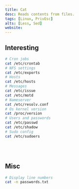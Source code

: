 ```yaml
---
title: Cat
desc: Reads contents from files.
tags: [Linux, PrivEsc]
alts: [Less, Sed]
website:
---
```


## Interesting

```sh
# Cron jobs
cat /etc/crontab
# NFS settings
cat /etc/exports
# Hosts
cat /etc/hosts
# Messages
cat /etc/issue
cat /etc/motd
# Nameserver
cat /etc/resolv.conf
# Os kernel version
cat /proc/version
# Users and passwords
cat /etc/passwd
cat /etc/shadow
# Sudo config
cat /etc/sudoers
```

<br /><br />

## Misc

```sh
# Display line numbers
cat -n passwords.txt
```